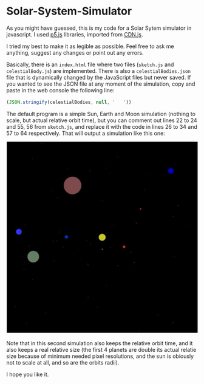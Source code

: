 # Solar-System-Simulator

As you might have guessed, this is my code for a Solar Sytem simulator in javascript.
I used [p5.js](p5js.org) libraries, imported from [CDN.js](cdnjs.com/libraries/p5.js).

I tried my best to make it as legible as possible. Feel free to ask me anything, suggest any changes or point out any errors.

Basically, there is an ``index.html`` file where two files (``sketch.js`` and ``celestialBody.js``) are implemented. There is also a ``celestialBodies.json`` file that is dynamically changed by the JavaScript files but never saved. If you wanted to see the JSON file at any moment of the simulation, copy and paste in the web console the following line:

``` javascript
(JSON.stringify(celestialBodies, null, '   '))
```

The default program is a simple Sun, Earth and Moon simulation (nothing to scale, but actual relative orbit time), but you can comment out lines 22 to 24 and 55, 56 from ``sketch.js``, and replace it with the code in lines 26 to 34 and 57 to 64 respectively. That will output a simulation like this one:

![9 Planets](9Planets.JPG)

Note that in this second simulation also keeps the relative orbit time, and it also keeps a real relative size (the first 4 planets are double its actual relatie size because of minimum needed pixel resolutions, and the sun is obiously not to scale at all, and so are the orbits radii).

I hope you like it.
